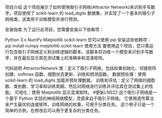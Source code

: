 项目介绍
这个项目展示了如何使用吸引子网络(Attractor Network)来识别手写数字。项目使用了 scikit-learn 的 load_digits 数据集，并实现了一个基本的吸引子网络类，该类用于训练模型并进行预测。

安装指南
为了运行此项目，您需要安装以下依赖项：

Python 3.x
NumPy
Matplotlib
scikit-learn
您可以使用 pip 安装这些依赖项：
pip install numpy matplotlib scikit-learn
使用方法
要使用这个项目，您只需运行包含吸引子网络定义和训练逻辑的脚本。该脚本将训练一个模型来识别手写数字，并在最后显示其在测试集上的准确率和混淆矩阵。

代码说明
AttractorNetwork 类：定义了吸引子网络，包括权重初始化、邻接矩阵创建、softmax 函数、细胞状态更新、训练和预测函数。
数据预处理：使用 scikit-learn 的 load_digits 加载并预处理数据。
训练和评估：定义了网络的细胞数、类别数、学习率和训练周期，然后对网络进行训练并评估其在测试集上的性能。
可视化：使用 Matplotlib 显示混淆矩阵。
#更新LNS22
这个吸引子网络是一个基于 Python 实现的神经网络模型，灵感来自于吸引子网络。
它使用遗传算法来产生最优的连接矩阵，训练网络的权重，可用于分类任务。
这个例子只是一个简单的示例，在修改后可以用于更复杂的分类任务。
